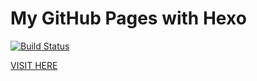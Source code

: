 # My GitHub Pages with Hexo

[![Build Status](https://github.com/csJd/csJd.github.io/actions/workflows/pages.yml/badge.svg)](https://github.com/csJd/csJd.github.io/actions/workflows/pages.yml)

[VISIT HERE](https://blog.deng.cf)
